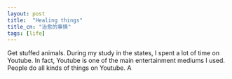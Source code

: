 ```yaml
---
layout: post
title:  "Healing things"
title_cn: "治愈的事情"
tags: [life]
---
```


Get stuffed animals. During my study in the states, I spent a lot of time on Youtube. In fact, Youtube is one of the main entertainment mediums I used. People do all kinds of things on Youtube. A
